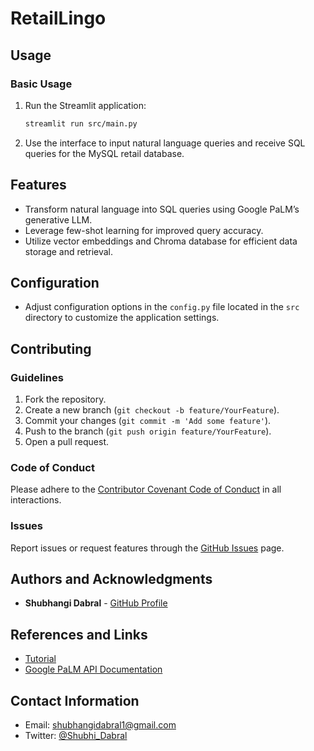 # RetailLingo


## Usage
### Basic Usage
1. Run the Streamlit application:
    ```bash
    streamlit run src/main.py
    ```
2. Use the interface to input natural language queries and receive SQL queries for the MySQL retail database.


## Features
- Transform natural language into SQL queries using Google PaLM’s generative LLM.
- Leverage few-shot learning for improved query accuracy.
- Utilize vector embeddings and Chroma database for efficient data storage and retrieval.

## Configuration
- Adjust configuration options in the `config.py` file located in the `src` directory to customize the application settings.



## Contributing
### Guidelines
1. Fork the repository.
2. Create a new branch (`git checkout -b feature/YourFeature`).
3. Commit your changes (`git commit -m 'Add some feature'`).
4. Push to the branch (`git push origin feature/YourFeature`).
5. Open a pull request.

### Code of Conduct
Please adhere to the [Contributor Covenant Code of Conduct](https://www.contributor-covenant.org/version/2/0/code_of_conduct/) in all interactions.

### Issues
Report issues or request features through the [GitHub Issues](https://github.com/ShubhangiDabral13/ai_sql_generator/issues) page.


## Authors and Acknowledgments
- **Shubhangi Dabral** - [GitHub Profile](https://github.com/ShubhangiDabral13)

## References and Links
- [Tutorial](https://ai.google/discover/palm2/)
- [Google PaLM API Documentation](https://cloud.google.com/palm)

## Contact Information
- Email: shubhangidabral1@gmail.com
- Twitter: [@Shubhi_Dabral](https://x.com/Shubhi_Dabral)
